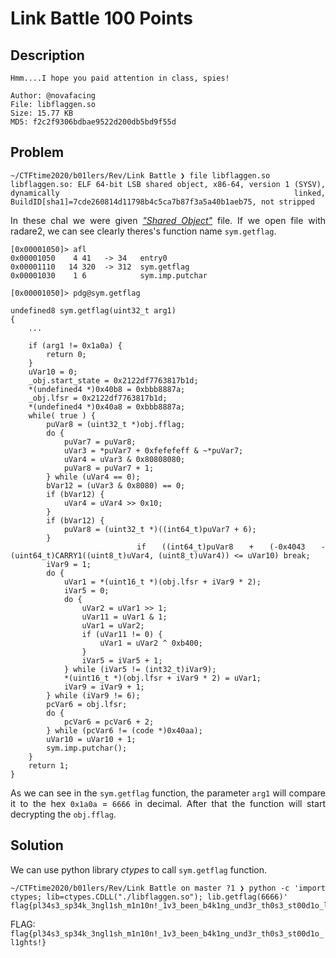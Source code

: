 <div style="text-align: justify">

# Link Battle 100 Points

## Description
```  
Hmm....I hope you paid attention in class, spies!

Author: @novafacing
File: libflaggen.so
Size: 15.77 KB 
MD5: f2c2f9306bdbae9522d200db5bd9f55d
```

## Problem
```
~/CTFtime2020/b01lers/Rev/Link Battle ❯ file libflaggen.so
libflaggen.so: ELF 64-bit LSB shared object, x86-64, version 1 (SYSV), dynamically linked, BuildID[sha1]=7cde260814d11798b4c5ca7b87f3a5a40b1aeb75, not stripped
```

In these chal we were given [*"Shared Object"*](libflaggen.so) file. If we open file with radare2, we can see clearly theres's function name `sym.getflag`.

```
[0x00001050]> afl
0x00001050    4 41   -> 34   entry0
0x00001110   14 320  -> 312  sym.getflag
0x00001030    1 6            sym.imp.putchar
```
```
[0x00001050]> pdg@sym.getflag

undefined8 sym.getflag(uint32_t arg1)
{
    ...
    
    if (arg1 != 0x1a0a) {
        return 0;
    }
    uVar10 = 0;
    _obj.start_state = 0x2122df7763817b1d;
    *(undefined4 *)0x40b8 = 0xbbb8887a;
    _obj.lfsr = 0x2122df7763817b1d;
    *(undefined4 *)0x40a8 = 0xbbb8887a;
    while( true ) {
        puVar8 = (uint32_t *)obj.fflag;
        do {
            puVar7 = puVar8;
            uVar3 = *puVar7 + 0xfefefeff & ~*puVar7;
            uVar4 = uVar3 & 0x80808080;
            puVar8 = puVar7 + 1;
        } while (uVar4 == 0);
        bVar12 = (uVar3 & 0x8080) == 0;
        if (bVar12) {
            uVar4 = uVar4 >> 0x10;
        }
        if (bVar12) {
            puVar8 = (uint32_t *)((int64_t)puVar7 + 6);
        }
        if ((int64_t)puVar8 + (-0x4043 - (uint64_t)CARRY1((uint8_t)uVar4, (uint8_t)uVar4)) <= uVar10) break;
        iVar9 = 1;
        do {
            uVar1 = *(uint16_t *)(obj.lfsr + iVar9 * 2);
            iVar5 = 0;
            do {
                uVar2 = uVar1 >> 1;
                uVar11 = uVar1 & 1;
                uVar1 = uVar2;
                if (uVar11 != 0) {
                    uVar1 = uVar2 ^ 0xb400;
                }
                iVar5 = iVar5 + 1;
            } while (iVar5 != (int32_t)iVar9);
            *(uint16_t *)(obj.lfsr + iVar9 * 2) = uVar1;
            iVar9 = iVar9 + 1;
        } while (iVar9 != 6);
        pcVar6 = obj.lfsr;
        do {
            pcVar6 = pcVar6 + 2;
        } while (pcVar6 != (code *)0x40aa);
        uVar10 = uVar10 + 1;
        sym.imp.putchar();
    }
    return 1;
}
```

As we can see in the `sym.getflag` function, the parameter `arg1` will compare it to the hex `0x1a0a` = `6666` in decimal. After that the function will start decrypting the `obj.fflag`.

## Solution
We can use python library *ctypes* to call `sym.getflag` function.

```
~/CTFtime2020/b01lers/Rev/Link Battle on master ?1 ❯ python -c 'import ctypes; lib=ctypes.CDLL("./libflaggen.so"); lib.getflag(6666)'
flag{pl34s3_sp34k_3ngl1sh_m1n10n!_1v3_been_b4k1ng_und3r_th0s3_st00d1o_l1ghts!}
```

FLAG: `flag{pl34s3_sp34k_3ngl1sh_m1n10n!_1v3_been_b4k1ng_und3r_th0s3_st00d1o_l1ghts!}`

</div>
